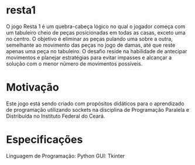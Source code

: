 # resta1
O jogo Resta 1 é um quebra-cabeça lógico no qual o jogador começa com um tabuleiro cheio de peças posicionadas em todas as casas, exceto uma no centro. O objetivo é eliminar as peças pulando uma sobre a outra, semelhante ao movimento das peças no jogo de damas, até que reste apenas uma peça no tabuleiro. O desafio reside na habilidade de antecipar movimentos e planejar estratégias para evitar impasses e alcançar a solução com o menor número de movimentos possíveis.
# Motivação
Este jogo está sendo criado com propósitos didáticos para o aprendizado de programação utilizando sockets na disciplina de Programação Paralela e Distribuída no Instituto Federal do Ceará.
# Especificações
Linguagem de Programação: Python
GUI: Tkinter
